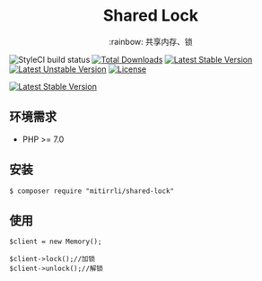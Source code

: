 <h1 align="center"> Shared Lock </h1>
<p align="center">:rainbow: 共享内存、锁</p>

![StyleCI build status](https://github.styleci.io/repos/205969554/shield) 
[![Total Downloads](https://poser.pugx.org/mitirrli/shared-lock/downloads)](https://packagist.org/packages/mitirrli/shared-lock)
[![Latest Stable Version](https://poser.pugx.org/mitirrli/shared-lock/v/stable)](https://packagist.org/packages/mitirrli/shared-lock)
[![Latest Unstable Version](https://poser.pugx.org/mitirrli/shared-lock/v/unstable)](https://packagist.org/packages/mitirrli/shared-lock)
<a href="https://packagist.org/packages/mitirrli/shared-lock"><img src="https://poser.pugx.org/mitirrli/shared-lock/license" alt="License"></a>

[![Latest Stable Version](https://poser.pugx.org/mitirrli/shared-lock/v/stable)](https://packagist.org/packages/mitirrli/shared-lock)

## 环境需求

- PHP >= 7.0

## 安装

```shell
$ composer require "mitirrli/shared-lock"
```

## 使用

```        
$client = new Memory();

$client->lock();//加锁
$client->unlock();//解锁
```
